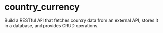 # country_currency
Build a RESTful API that fetches country data from an external API, stores it in a database, and provides CRUD operations.
